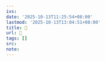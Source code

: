 ```yaml
---
ivs:
date: '2025-10-13T11:25:54+08:00'
lastmod: '2025-10-13T13:04:51+08:00'
title: 󰋇
url: 󰋇
tags: []
src:
note:
---
```

